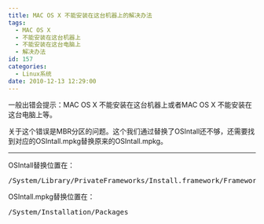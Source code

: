 ```yaml
---
title: MAC OS X 不能安装在这台机器上的解决办法
tags:
  - MAC OS X
  - 不能安装在这台机器上
  - 不能安装在这台电脑上
  - 解决办法
id: 157
categories:
  - Linux系统
date: 2010-12-13 12:29:00
---
```


一般出错会提示：MAC OS X 不能安装在这台机器上或者MAC OS X 不能安装在这台电脑上等。

关于这个错误是MBR分区的问题。这个我们通过替换了OSIntall还不够，还需要找到对应的OSIntall.mpkg替换原来的OSIntall.mpkg。

* * *

OSIntall替换位置在：
  <div>   <pre>/System/Library/PrivateFrameworks/Install.framework/Frameworks/OSInstall.framework/Versions/A</pre>
</div>

OSIntall.mpkg替换位置在：

<div>
  <pre>/System/Installation/Packages</pre>
</div>